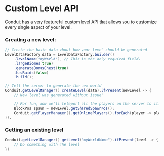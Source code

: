 
# Custom Level API

Conduit has a very featureful custom level API that allows you to customize every single aspect of your level.

### Creating a new level:

```java
// Create the basic data about how your level should be generated
LevelDataFactory data = LevelDataFactory.builder()
    .levelName("myWorld"); // This is the only required field.
    .largeBiomes(true)
    .generateBonusChest(true)
    .hasRaids(false)
    .build();

// Tell the server to generate the new world.
Conduit.getLevelManager().createLevel(data).ifPresent(newLevel -> {
    // New level was generated without issue!

    // For fun, now we'll teleport all the players on the server to it.
    BlockPos spawn = newLevel.getSharedSpawnPos();
    Conduit.getPlayerManager().getOnlinePlayers().forEach(player -> player.teleport(newLevel, spawn.getX(), spawn.getY(), spawn.getZ(), 0, 0));
});
```

### Getting an existing level

```java
Conduit.getLevelManager().getLevel("myWorldName").ifPresent(level -> {
    // Do something with the level
})
```
